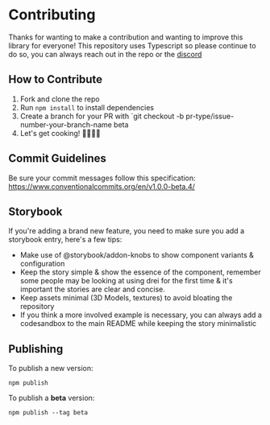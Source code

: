 # Contributing

Thanks for wanting to make a contribution and wanting to improve this library for everyone! This repository uses Typescript so please continue to do so, you can always reach out in the repo or the [discord](https://discord.gg/9JrR3ZqG)

## How to Contribute

1.  Fork and clone the repo
2.  Run `npm install` to install dependencies
3.  Create a branch for your PR with `git checkout -b pr-type/issue-number-your-branch-name beta
4.  Let's get cooking! 👨🏻‍🍳🥓

## Commit Guidelines

Be sure your commit messages follow this specification: https://www.conventionalcommits.org/en/v1.0.0-beta.4/

## Storybook

If you're adding a brand new feature, you need to make sure you add a storybook entry, here's a few tips:

- Make use of @storybook/addon-knobs to show component variants & configuration
- Keep the story simple & show the essence of the component, remember some people may be looking at using drei for the first time & it's important the stories are clear and concise.
- Keep assets minimal (3D Models, textures) to avoid bloating the repository
- If you think a more involved example is necessary, you can always add a codesandbox to the main README while keeping the story minimalistic

## Publishing

To publish a new version:

```
npm publish
```

To publish a **beta** version:

```
npm publish --tag beta
```
